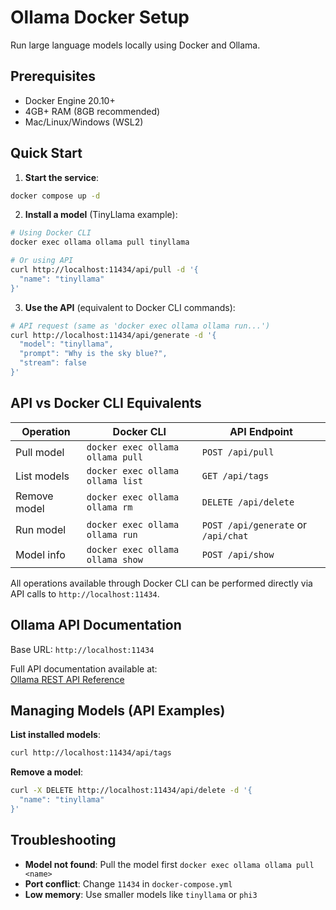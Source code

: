 # Ollama Docker Setup

Run large language models locally using Docker and Ollama.

## Prerequisites
- Docker Engine 20.10+
- 4GB+ RAM (8GB recommended)
- Mac/Linux/Windows (WSL2)

## Quick Start

1. **Start the service**:
```bash
docker compose up -d
```

2. **Install a model** (TinyLlama example):
```bash
# Using Docker CLI
docker exec ollama ollama pull tinyllama

# Or using API
curl http://localhost:11434/api/pull -d '{
  "name": "tinyllama"
}'
```

3. **Use the API** (equivalent to Docker CLI commands):
```bash
# API request (same as 'docker exec ollama ollama run...')
curl http://localhost:11434/api/generate -d '{
  "model": "tinyllama",
  "prompt": "Why is the sky blue?",
  "stream": false
}'
```

## API vs Docker CLI Equivalents

| Operation          | Docker CLI                          | API Endpoint       |
|--------------------|-------------------------------------|--------------------|
| Pull model         | `docker exec ollama ollama pull`    | `POST /api/pull`   |
| List models        | `docker exec ollama ollama list`    | `GET /api/tags`    |
| Remove model       | `docker exec ollama ollama rm`      | `DELETE /api/delete` |
| Run model          | `docker exec ollama ollama run`     | `POST /api/generate` or `/api/chat` |
| Model info         | `docker exec ollama ollama show`    | `POST /api/show`   |

All operations available through Docker CLI can be performed directly via API calls to `http://localhost:11434`.

## Ollama API Documentation

Base URL: `http://localhost:11434`

Full API documentation available at:  
[Ollama REST API Reference](https://github.com/ollama/ollama/blob/main/docs/api.md)

## Managing Models (API Examples)

**List installed models**:
```bash
curl http://localhost:11434/api/tags
```

**Remove a model**:
```bash
curl -X DELETE http://localhost:11434/api/delete -d '{
  "name": "tinyllama"
}'
```

## Troubleshooting

- **Model not found**: Pull the model first `docker exec ollama ollama pull <name>`
- **Port conflict**: Change `11434` in `docker-compose.yml`
- **Low memory**: Use smaller models like `tinyllama` or `phi3` 
